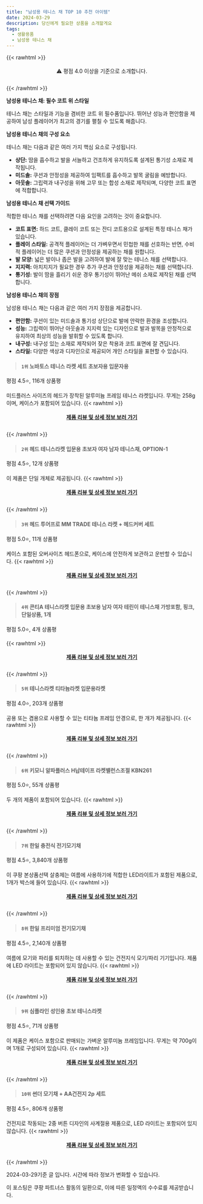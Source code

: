 ```yaml
---
title: "남성용 테니스 채 TOP 10 추천 아이템"
date: 2024-03-29
description: 당신에게 필요한 상품을 소개할게요
tags:
  - 생활용품
  - 남성용 테니스 채
---
```

{{< rawhtml >}}<div class="toc" style="text-align: center; height: 50px; line-height: 2;">  <p>⚠️ 평점 4.0 이상을 기준으로 소개합니다.<br></p></div> {{< /rawhtml >}}

**남성용 테니스 채: 필수 코트 위 스타일**

테니스 채는 스타일과 기능을 겸비한 코트 위 필수품입니다. 뛰어난 성능과 편안함을 제공하여 남성 플레이어가 최고의 경기를 펼칠 수 있도록 해줍니다.

**남성용 테니스 채의 구성 요소**

테니스 채는 다음과 같은 여러 가지 핵심 요소로 구성됩니다.

* **상단:** 땀을 흡수하고 발을 서늘하고 건조하게 유지하도록 설계된 통기성 소재로 제작됩니다.
* **미드솔:** 쿠션과 안정성을 제공하여 임팩트를 흡수하고 발목 굴림을 예방합니다.
* **아웃솔:** 그립력과 내구성을 위해 고무 또는 합성 소재로 제작되며, 다양한 코트 표면에 적합합니다.

**남성용 테니스 채 선택 가이드**

적합한 테니스 채를 선택하려면 다음 요인을 고려하는 것이 중요합니다.

* **코트 표면:** 하드 코트, 클레이 코트 또는 잔디 코트용으로 설계된 특정 테니스 채가 있습니다.
* **플레이 스타일:** 공격적 플레이어는 더 가벼우면서 민첩한 채를 선호하는 반면, 수비적 플레이어는 더 많은 쿠션과 안정성을 제공하는 채를 원합니다.
* **발 모양:** 넓은 발이나 좁은 발을 고려하여 발에 잘 맞는 테니스 채를 선택합니다.
* **지지력:** 아치지지가 필요한 경우 추가 쿠션과 안정성을 제공하는 채를 선택합니다.
* **통기성:** 발이 땀을 흘리기 쉬운 경우 통기성이 뛰어난 메쉬 소재로 제작된 채를 선택합니다.

**남성용 테니스 채의 장점**

남성용 테니스 채는 다음과 같은 여러 가지 장점을 제공합니다.

* **편안함:** 쿠션이 있는 미드솔과 통기성 상단으로 발에 안락한 환경을 조성합니다.
* **성능:** 그립력이 뛰어난 아웃솔과 지지력 있는 디자인으로 발과 발목을 안정적으로 유지하여 최상의 성능을 발휘할 수 있도록 합니다.
* **내구성:** 내구성 있는 소재로 제작되어 잦은 착용과 코트 표면에 잘 견딥니다.
* **스타일:** 다양한 색상과 디자인으로 제공되어 개인 스타일을 표현할 수 있습니다.


>#### `1위` 노바토스 테니스 라켓 세트 초보자용 입문자용
평점 4.5⭐, 116개 상품평

미드플러스 사이즈의 헤드가 장착된 알루미늄 프레임 테니스 라켓입니다. 무게는 258g이며, 케이스가 포함되어 있습니다.
{{< rawhtml >}}<div class="toc" style="text-align: center; height: 50px; line-height: 2;"><p><b><a href="https://link.coupang.com/re/AFFSDP?lptag=AF5033054&pageKey=6840739237&itemId=16265863980&vendorItemId=83540983426&traceid=V0-153-8f141d11becd315f&requestid=20240329133118987049596118&token=31850C%7CMIXED">제품 리뷰 및 상세 정보 보러 가기</a></b><br></p> </div>{{< /rawhtml >}}

>#### `2위` 헤드 테니스라켓 입문용 초보자 여자 남자 테니스채, OPTION-1
평점 4.5⭐, 12개 상품평

이 제품은 단일 개체로 제공됩니다.
{{< rawhtml >}}<div class="toc" style="text-align: center; height: 50px; line-height: 2;"><p><b><a href="https://link.coupang.com/re/AFFSDP?lptag=AF5033054&pageKey=7229736228&itemId=18342236803&vendorItemId=85486430175&traceid=V0-153-3bb9583b08ebf820&clickBeacon=bm8ShwoXWuDAp7i7boCPkzT3mPW7Fqz-Eud0hTIVJGcR_-QBJ0U_qew72TEZro1704T8a-oli-oLLTTxyu6QYnAyIARgNctZI3izBDkyWu_LflT-4GFimRcY2Y0vE8ivzcMdyEsDSRnCcOdydDdE1RLoo-exOc4Kk8S9MphuqfP_zmTyLIUE8Fo__1Yp6u1GPPk2DkJrWde891qZ3856RW8YjxJWgla8TiNjkhEPcZiwUj6OvO6FoxKPBTRxOV_2c7BUgA3wLLLXqwUZrhX-f8nGG-LfDgf7XXQ1I-cUbAO2nQyrDOj4CSLOF_a1sm_gb5A4fKcyTLUkHOfSQUN9yhBSENHXPkGrqe5YEaO2S-Ge3W3a9oUK_NZzSvPrzJFNZq4NyHb915ob1evtfk1wqGjcQ2Qf9xAgts5SpiX-LshgfCNb9H-YKHKPhr-G7lDaGVSINCsrCBrQcO-HUc0umq5G2X8A5j7lHSSMi-uqXMO1PSL8Yqqtj3jIFHQ1Ndv7TqMBaHy6Z-DOXuge820UzP7qdW89ZMP0rjOpdWl_fDuDkFNEQ4b_vsEzuZXeYg5Ehc1JyhhyVZYtqOLatLQWWstHzrZwCVZY-86UHiTja2m35d9i8S8Ripf1afLj12wkr2PNSw_ZE7STjqQ6ZM1NGUihBTCwKvwKbQmKqR8T5jRftnlv3w56JKQnLFKJivzUJOVOIIjznN7GD4MWIQA6cgn8uCWTi2MpxkyzlmB34NYKd8VoQPOUSQu4JtCWVDKVaRLlzENyutdQH89shfdMawZRDovCSwUAFoWdCuvB7Ym0MNx6mc1yXytJm4hXyG3qpj_Nk-6757OOJtvOP7o6-RD219xANvHoubCJwSq-0tLJHPtiZB1JmOitPGXdwWh8r4a1IhdtreyiU48TfFJEdTTBrfBZIrwmGJdwufY_0eMQs8PjCp_3IIj_iByeRYrlxnR--7I%3D&requestid=20240329133118987049596118&token=31850C%7CMIXED">제품 리뷰 및 상세 정보 보러 가기</a></b><br></p> </div>{{< /rawhtml >}}

>#### `3위` 헤드 투어프로 MM TRADE 테니스 라켓 + 헤드커버 세트
평점 5.0⭐, 11개 상품평

케이스 포함된 오버사이즈 헤드폰으로, 케이스에 안전하게 보관하고 운반할 수 있습니다.
{{< rawhtml >}}<div class="toc" style="text-align: center; height: 50px; line-height: 2;"><p><b><a href="https://link.coupang.com/re/AFFSDP?lptag=AF5033054&pageKey=7685311315&itemId=20536672636&vendorItemId=87613378261&traceid=V0-153-100ea3ca3f8946e6&requestid=20240329133118987049596118&token=31850C%7CMIXED">제품 리뷰 및 상세 정보 보러 가기</a></b><br></p> </div>{{< /rawhtml >}}

>#### `4위` 콘티A 테니스라켓 입문용 초보용 남자 여자 테린이 테니스채 가방포함, 핑크, 단일상품, 1개
평점 5.0⭐, 4개 상품평


{{< rawhtml >}}<div class="toc" style="text-align: center; height: 50px; line-height: 2;"><p><b><a href="https://link.coupang.com/re/AFFSDP?lptag=AF5033054&pageKey=7680561830&itemId=20513597577&vendorItemId=87635035485&traceid=V0-153-eb57a9dc77cbed2b&clickBeacon=8CvJLHlWCL1LlTPi8P7bNsFgdGOUymeXLybZBRknJ9W_CHbcrhjgcpzg5zqvICBVgk36wiIP2El23nLHM-qsprn6nmDnwBL3_nGtI8t6JM8eZZGZvv23cQtRjpHGGCvuwe7-8srtr2GUMg9PF-CJSlnG3IvvPtEPhr1A-fnvdahvqyPYIL0cwoRGBlbdDvwUbxwsqBc2xKzGP9R7YM9pQO9rfYv6FdBMUpUD-KoW_lHDB8orQnbMuQo8YrLMiZhCbexCMcoVTiknWi9iMbJp0h9eSnBq6M5DxUplKOibVqywgabFJ5ZXUO9_1BGuU7GjDjwgJr09sgL3x6lmAoSRBcZlnCg1-DBD1i2G248PLYRdA8-AFlowOnoXq9W1vyfZY7WuYApRhuRIStwobWzJTyPGmjimFeYzSYZ6Aue8-DXDDzMQ9FxvMf_Zq1VSOj5xBNGdviDsQkBMTKlmTT_6yZvNfOoTTXKTEqzLUj1Y3Rl4qL1DTvJXxzYmsbNP4ezF5Dbbt_w5m9cNmJaE_-c3XKTa1rISjEkp37zthE7I-XdmJ2smaRhb1Q5qXTjO9N8-FK5tIfKTr5cnJ8zfzH1caqO1vcg1q0R_LSTfs-jdQr_MJQQJEW5AWaD8hrqShvgmGMr4FrOw9e7jF4JbYH7JhOrXJ9U8cyvEt7DI29vyX5p0eD6n-Z6HRFJzCn5knYZGWzMYPZHgCgD5KE2UcTAoBCC2veJOoDH6ESHQJFMqvKm2mgVABSdOrIscANzQH2G82aOlU9LA5zJ9PrfPWJa18vZ45yaEljLNIdLrZrns7GQKn33QeU1jBB0nx4xmi-PksnGlPbvzbAPue6uWlYuT6mSWANP_EhbjTYQjeSpnSeG9Of59SknxacXOX6cajLx7mf9kxpzV1CmqrhsbkaUPlOLrhz6uGxNu6tLiqsRc5TK5IbHLyWBbhIpSwf7a&requestid=20240329133118987049596118&token=31850C%7CMIXED">제품 리뷰 및 상세 정보 보러 가기</a></b><br></p> </div>{{< /rawhtml >}}

>#### `5위` 테니스라켓 티타늄라켓 입문용라켓
평점 4.0⭐, 203개 상품평

공용 또는 겸용으로 사용할 수 있는 티타늄 프레임 안경으로, 한 개가 제공됩니다.
{{< rawhtml >}}<div class="toc" style="text-align: center; height: 50px; line-height: 2;"><p><b><a href="https://link.coupang.com/re/AFFSDP?lptag=AF5033054&pageKey=3653164&itemId=18004183&vendorItemId=3026490242&traceid=V0-153-a4643d9548c36809&requestid=20240329133118987049596118&token=31850C%7CMIXED">제품 리뷰 및 상세 정보 보러 가기</a></b><br></p> </div>{{< /rawhtml >}}

>#### `6위` 키모니 알파플러스 H납테이프 라켓밸런스조절 KBN261
평점 5.0⭐, 55개 상품평

두 개의 제품이 포함되어 있습니다.
{{< rawhtml >}}<div class="toc" style="text-align: center; height: 50px; line-height: 2;"><p><b><a href="https://link.coupang.com/re/AFFSDP?lptag=AF5033054&pageKey=6559529692&itemId=14678156715&vendorItemId=81919155237&traceid=V0-153-46feb22a5a603e89&requestid=20240329133118987049596118&token=31850C%7CMIXED">제품 리뷰 및 상세 정보 보러 가기</a></b><br></p> </div>{{< /rawhtml >}}

>#### `7위` 한일 충전식 전기모기채
평점 4.5⭐, 3,840개 상품평

이 쿠팡 본상품선택 살충제는 여름에 사용하기에 적합한 LED라이트가 포함된 제품으로, 1개가 박스에 들어 있습니다.
{{< rawhtml >}}<div class="toc" style="text-align: center; height: 50px; line-height: 2;"><p><b><a href="https://link.coupang.com/re/AFFSDP?lptag=AF5033054&pageKey=7446270070&itemId=675763719&vendorItemId=4741553292&traceid=V0-153-56090c064d615f7e&requestid=20240329133118987049596118&token=31850C%7CMIXED">제품 리뷰 및 상세 정보 보러 가기</a></b><br></p> </div>{{< /rawhtml >}}

>#### `8위` 한일 프리미엄 전기모기채
평점 4.5⭐, 2,140개 상품평

여름에 모기와 파리를 퇴치하는 데 사용할 수 있는 건전지식 모기/파리 기기입니다. 제품에 LED 라이트는 포함되어 있지 않습니다.
{{< rawhtml >}}<div class="toc" style="text-align: center; height: 50px; line-height: 2;"><p><b><a href="https://link.coupang.com/re/AFFSDP?lptag=AF5033054&pageKey=7235158110&itemId=18369254132&vendorItemId=85787487615&traceid=V0-153-abadd3490210846d&requestid=20240329133118987049596118&token=31850C%7CMIXED">제품 리뷰 및 상세 정보 보러 가기</a></b><br></p> </div>{{< /rawhtml >}}

>#### `9위` 심플라인 성인용 초보 테니스라켓
평점 4.5⭐, 71개 상품평

이 제품은 케이스 포함으로 판매되는 가벼운 알루미늄 프레임입니다. 무게는 약 700g이며 1개로 구성되어 있습니다.
{{< rawhtml >}}<div class="toc" style="text-align: center; height: 50px; line-height: 2;"><p><b><a href="https://link.coupang.com/re/AFFSDP?lptag=AF5033054&pageKey=6764434634&itemId=15862263654&vendorItemId=83072163952&traceid=V0-153-450f570044c5da6a&requestid=20240329133118987049596118&token=31850C%7CMIXED">제품 리뷰 및 상세 정보 보러 가기</a></b><br></p> </div>{{< /rawhtml >}}

>#### `10위` 썬더 모기채 + AA건전지 2p 세트
평점 4.5⭐, 806개 상품평

건전지로 작동되는 2중 버튼 디자인의 사계절용 제품으로, LED 라이트는 포함되어 있지 않습니다.
{{< rawhtml >}}<div class="toc" style="text-align: center; height: 50px; line-height: 2;"><p><b><a href="https://link.coupang.com/re/AFFSDP?lptag=AF5033054&pageKey=5762086970&itemId=9761086725&vendorItemId=77044786059&traceid=V0-153-5049506a92010f93&requestid=20240329133118987049596118&token=31850C%7CMIXED">제품 리뷰 및 상세 정보 보러 가기</a></b><br></p> </div>{{< /rawhtml >}}


2024-03-29기준 글 입니다.
시간에 따라 정보가 변화할 수 있습니다.

이 포스팅은 쿠팡 파트너스 활동의 일환으로, 이에 따른 일정액의 수수료를 제공받습니다.